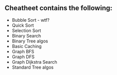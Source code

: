 ## Cheatheet contains the following:
- Bubble Sort - wtf?
- Quick Sort 
- Selection Sort
- Binary Search 
- Binary Tree algos
- Basic Caching
- Graph BFS
- Graph DFS
- Graph Dijkstra Search
- Standard Tree algos
